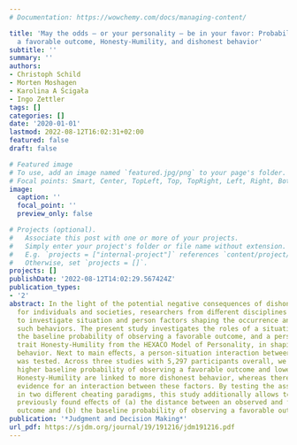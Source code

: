 ```yaml
---
# Documentation: https://wowchemy.com/docs/managing-content/

title: 'May the odds — or your personality — be in your favor: Probability of observing
  a favorable outcome, Honesty-Humility, and dishonest behavior'
subtitle: ''
summary: ''
authors:
- Christoph Schild
- Morten Moshagen
- Karolina A Ścigała
- Ingo Zettler
tags: []
categories: []
date: '2020-01-01'
lastmod: 2022-08-12T16:02:31+02:00
featured: false
draft: false

# Featured image
# To use, add an image named `featured.jpg/png` to your page's folder.
# Focal points: Smart, Center, TopLeft, Top, TopRight, Left, Right, BottomLeft, Bottom, BottomRight.
image:
  caption: ''
  focal_point: ''
  preview_only: false

# Projects (optional).
#   Associate this post with one or more of your projects.
#   Simply enter your project's folder or file name without extension.
#   E.g. `projects = ["internal-project"]` references `content/project/deep-learning/index.md`.
#   Otherwise, set `projects = []`.
projects: []
publishDate: '2022-08-12T14:02:29.567424Z'
publication_types:
- '2'
abstract: In the light of the potential negative consequences of dishonest behaviors
  for individuals and societies, researchers from diﬀerent disciplines have aimed
  to investigate situation and person factors shaping the occurrence and extent of
  such behaviors. The present study investigates the roles of a situation factor,
  the baseline probability of observing a favorable outcome, and a person factor,
  trait Honesty-Humility from the HEXACO Model of Personality, in shaping dishonest
  behavior. Next to main eﬀects, a person-situation interaction between these factors
  was tested. Across three studies with 5,297 participants overall, we ﬁnd that a
  higher baseline probability of observing a favorable outcome and lower levels in
  Honesty-Humility are linked to more dishonest behavior, whereas there was no strong
  evidence for an interaction between these factors. By testing the assumed eﬀects
  in two diﬀerent cheating paradigms, this study additionally allows to disentangle
  previously found eﬀects of (a) the distance between an observed and the favorable
  outcome and (b) the baseline probability of observing a favorable outcome.
publication: '*Judgment and Decision Making*'
url_pdf: https://sjdm.org/journal/19/191216/jdm191216.pdf
---
```

